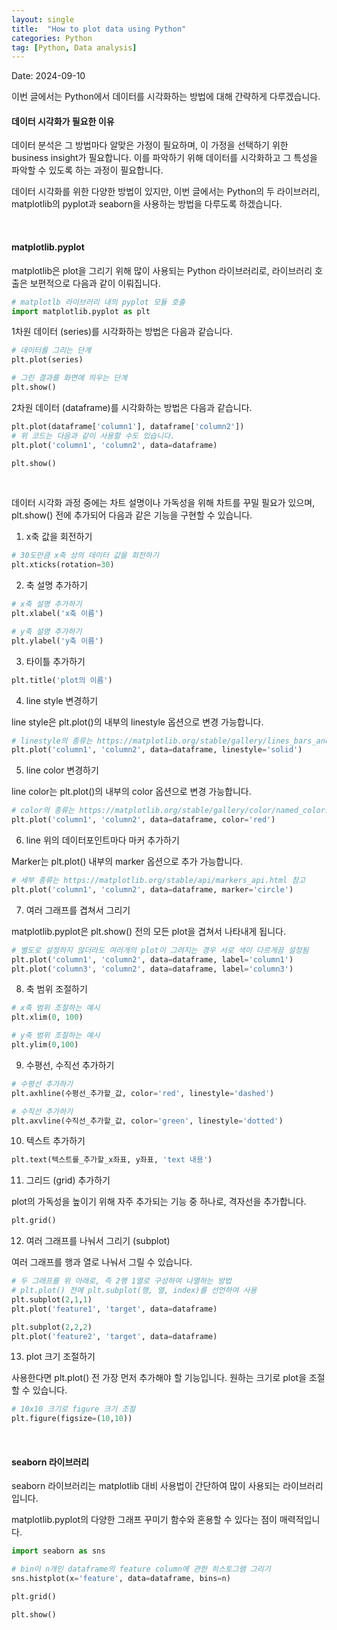 ```yaml
---
layout: single
title:  "How to plot data using Python"
categories: Python
tag: [Python, Data analysis]
---
```


Date: 2024-09-10

이번 글에서는 Python에서 데이터를 시각화하는 방법에 대해 간략하게 다루겠습니다.  

#### 데이터 시각화가 필요한 이유

데이터 분석은 그 방법마다 알맞은 가정이 필요하며, 이 가정을 선택하기 위한 business insight가 필요합니다. 이를 파악하기 위해 데이터를 시각화하고 그 특성을 파악할 수 있도록 하는 과정이 필요합니다.

데이터 시각화를 위한 다양한 방법이 있지만, 이번 글에서는 Python의 두 라이브러리, matplotlib의 pyplot과 seaborn을 사용하는 방법을 다루도록 하겠습니다.

<br/>

#### matplotlib.pyplot

matplotlib은 plot을 그리기 위해 많이 사용되는 Python 라이브러리로, 라이브러리 호출은 보편적으로 다음과 같이 이뤄집니다.

```python
# matplotlb 라이브러리 내의 pyplot 모듈 호출
import matplotlib.pyplot as plt
```

1차원 데이터 (series)를 시각화하는 방법은 다음과 같습니다.

```python
# 데이터를 그리는 단계
plt.plot(series)

# 그린 결과를 화면에 띄우는 단계
plt.show()
```

2차원 데이터 (dataframe)를 시각화하는 방법은 다음과 같습니다.

```python
plt.plot(dataframe['column1'], dataframe['column2'])
# 위 코드는 다음과 같이 사용할 수도 있습니다.
plt.plot('column1', 'column2', data=dataframe)

plt.show()
```

<br/>

데이터 시각화 과정 중에는 차트 설명이나 가독성을 위해 차트를 꾸밀 필요가 있으며, plt.show() 전에 추가되어 다음과 같은 기능을 구현할 수 있습니다.

1. x축 값을 회전하기

```python
# 30도만큼 x축 상의 데이터 값을 회전하기
plt.xticks(rotation=30)
```

2. 축 설명 추가하기

```python
# x축 설명 추가하기
plt.xlabel('x축 이름')

# y축 설명 추가하기
plt.ylabel('y축 이름')
```

3. 타이틀 추가하기

```python
plt.title('plot의 이름')
```

4. line style 변경하기

line style은 plt.plot()의 내부의 linestyle 옵션으로 변경 가능합니다.

```python
# linestyle의 종류는 https://matplotlib.org/stable/gallery/lines_bars_and_markers/linestyles.html 참고
plt.plot('column1', 'column2', data=dataframe, linestyle='solid')
```

5. line color 변경하기

line color는 plt.plot()의 내부의 color 옵션으로 변경 가능합니다.

```python
# color의 종류는 https://matplotlib.org/stable/gallery/color/named_colors.html 참고
plt.plot('column1', 'column2', data=dataframe, color='red')
```

6. line 위의 데이터포인트마다 마커 추가하기

Marker는 plt.plot() 내부의 marker 옵션으로 추가 가능합니다.

```python
# 세부 종류는 https://matplotlib.org/stable/api/markers_api.html 참고
plt.plot('column1', 'column2', data=dataframe, marker='circle')
```

7. 여러 그래프를 겹쳐서 그리기

matplotlib.pyplot은 plt.show() 전의 모든 plot을 겹쳐서 나타내게 됩니다.

```python
# 별도로 설정하지 않더라도 여러개의 plot이 그려지는 경우 서로 색이 다르게끔 설정됨
plt.plot('column1', 'column2', data=dataframe, label='column1')
plt.plot('column3', 'column2', data=dataframe, label='column3')
```

8. 축 범위 조절하기

```python
# x축 범위 조절하는 예시
plt.xlim(0, 100)

# y축 범위 조절하는 예시
plt.ylim(0,100)
```

9. 수평선, 수직선 추가하기

```python
# 수평선 추가하기
plt.axhline(수평선_추가할_값, color='red', linestyle='dashed')

# 수직선 추가하기
plt.axvline(수직선_추가할_값, color='green', linestyle='dotted')
```

10. 텍스트 추가하기

```python
plt.text(텍스트를_추가할_x좌표, y좌표, 'text 내용')
```

11. 그리드 (grid) 추가하기

plot의 가독성을 높이기 위해 자주 추가되는 기능 중 하나로, 격자선을 추가합니다.

```python
plt.grid()
```

12. 여러 그래프를 나눠서 그리기 (subplot)

여러 그래프를 행과 열로 나눠서 그릴 수 있습니다.

```python
# 두 그래프를 위 아래로, 즉 2행 1열로 구성하여 나열하는 방법
# plt.plot() 전에 plt.subplot(행, 열, index)를 선언하여 사용
plt.subplot(2,1,1)
plt.plot('feature1', 'target', data=dataframe)

plt.subplot(2,2,2)
plt.plot('feature2', 'target', data=dataframe)
```

13. plot 크기 조절하기

사용한다면 plt.plot() 전 가장 먼저 추가해야 할 기능입니다. 원하는 크기로 plot을 조절할 수 있습니다.

```python
# 10x10 크기로 figure 크기 조절
plt.figure(figsize=(10,10))
```

<br/>

#### seaborn 라이브러리

seaborn 라이브러리는 matplotlib 대비 사용법이 간단하여 많이 사용되는 라이브러리입니다.

matplotlib.pyplot의 다양한 그래프 꾸미기 함수와 혼용할 수 있다는 점이 매력적입니다.

```python
import seaborn as sns

# bin이 n개인 dataframe의 feature column에 관한 히스토그램 그리기
sns.histplot(x='feature', data=dataframe, bins=n)

plt.grid()

plt.show()
```